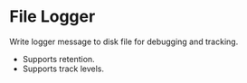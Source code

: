 # File Logger

Write logger message to disk file for debugging and tracking.

- Supports retention.
- Supports track levels.
